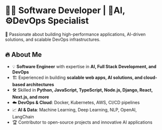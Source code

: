 <h1>👨‍💻 Software Developer | 🤖AI, ⚙️DevOps Specialist</h1>
🚀 Passionate about building high-performance applications, AI-driven solutions, and scalable DevOps infrastructures.

## 🔥 **About Me**  
- 💡 **Software Engineer** with expertise in **AI, Full Stack Development, and DevOps**  
- 🏗️ Experienced in building **scalable web apps, AI solutions, and cloud-based architectures**  
- 🛠️ Skilled in **Python, JavaScript, TypeScript, Node.js, Django, React, Next.js, and more**  
- ☁️ **DevOps & Cloud**: Docker, Kubernetes, AWS, CI/CD pipelines  
- 📈 **AI & Data**: Machine Learning, Deep Learning, NLP, OpenAI, LangChain  
- 🏆 Contributor to open-source projects and innovative AI applications 
